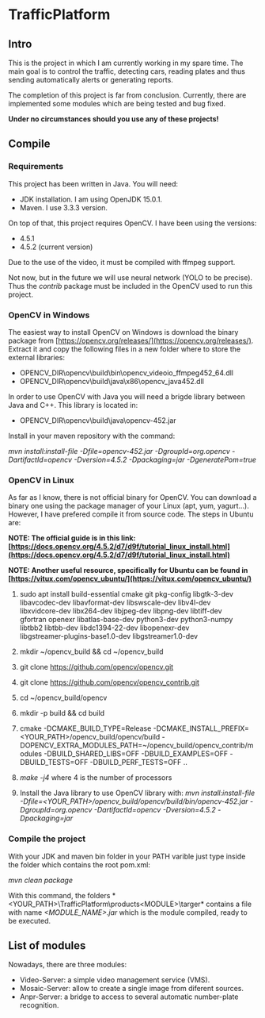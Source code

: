 # TrafficPlatform

## Intro

This is the project in which I am currently working in my spare time. The main goal is to control the traffic, detecting cars, reading plates and thus sending automatically alerts or generating reports.

The completion of this project is far from conclusion. Currently, there are implemented some modules which are being tested and bug fixed.

**Under no circumstances should you use any of these projects!**

## Compile

### Requirements

This project has been written in Java. You will need:

* JDK installation. I am using OpenJDK 15.0.1.
* Maven. I use 3.3.3 version.

On top of that, this project requires OpenCV. I have been using the versions:
* 4.5.1
* 4.5.2 (current version)

Due to the use of the video, it must be compiled with ffmpeg support.

Not now, but in the future we will use neural network (YOLO to be precise). Thus the *contrib* package must be included in the OpenCV used to run this project.

### OpenCV in Windows

The easiest way to install OpenCV on Windows is download the binary package from [https://opencv.org/releases/](https://opencv.org/releases/). Extract it and copy the following files in a new folder where to store the external libraries:

* OPENCV_DIR\opencv\build\bin\opencv_videoio_ffmpeg452_64.dll
* OPENCV_DIR\opencv\build\java\x86\opencv_java452.dll

In order to use OpenCV with Java you will need a brigde library between Java and C++. This library is located in:

* OPENCV_DIR\opencv\build\java\opencv-452.jar

Install in your maven repository with the command:

*mvn install:install-file -Dfile=opencv-452.jar -DgroupId=org.opencv -DartifactId=opencv -Dversion=4.5.2 -Dpackaging=jar -DgeneratePom=true*

### OpenCV in Linux

As far as I know, there is not official binary for OpenCV. You can download a binary one using the package manager of your Linux (apt, yum, yagurt...). However, I have prefered compile it from source code. The steps in Ubuntu are:

**NOTE: The official guide is in this link: [https://docs.opencv.org/4.5.2/d7/d9f/tutorial_linux_install.html](https://docs.opencv.org/4.5.2/d7/d9f/tutorial_linux_install.html)**

**NOTE: Another useful resource, specifically for Ubuntu can be found in [https://vitux.com/opencv_ubuntu/](https://vitux.com/opencv_ubuntu/)**

1. sudo apt install build-essential cmake git pkg-config libgtk-3-dev \
libavcodec-dev libavformat-dev libswscale-dev libv4l-dev \
libxvidcore-dev libx264-dev libjpeg-dev libpng-dev libtiff-dev \
gfortran openexr libatlas-base-dev python3-dev python3-numpy \
libtbb2 libtbb-dev libdc1394-22-dev libopenexr-dev \
libgstreamer-plugins-base1.0-dev libgstreamer1.0-dev

2. mkdir ~/opencv_build && cd ~/opencv_build
3. git clone https://github.com/opencv/opencv.git
4. git clone https://github.com/opencv/opencv_contrib.git
5. cd ~/opencv_build/opencv
6. mkdir -p build && cd build
7. cmake -DCMAKE_BUILD_TYPE=Release -DCMAKE_INSTALL_PREFIX=<YOUR_PATH>/opencv_build/opencv/build -DOPENCV_EXTRA_MODULES_PATH=~/opencv_build/opencv_contrib/modules -DBUILD_SHARED_LIBS=OFF -DBUILD_EXAMPLES=OFF -DBUILD_TESTS=OFF -DBUILD_PERF_TESTS=OFF ..
8. *make -j4* where 4 is the number of processors
9. Install the Java library to use OpenCV library with: *mvn install:install-file -Dfile=<YOUR_PATH>/opencv_build/opencv/build/bin/opencv-452.jar -DgroupId=org.opencv -DartifactId=opencv -Dversion=4.5.2 -Dpackaging=jar*

### Compile the project

With your JDK and maven bin folder in your PATH varible just type inside the folder which contains the root pom.xml:

*mvn clean package*

With this command, the folders *<YOUR_PATH>\TrafficPlatform\products\<MODULE>\targer\* contains a file with name *<MODULE_NAME>.jar* which is the module compiled, ready to be executed.

## List of modules

Nowadays, there are three modules:

* Video-Server: a simple video management service (VMS).
* Mosaic-Server: allow to create a single image from diferent sources.
* Anpr-Server: a bridge to access to several automatic number-plate recognition.











 
